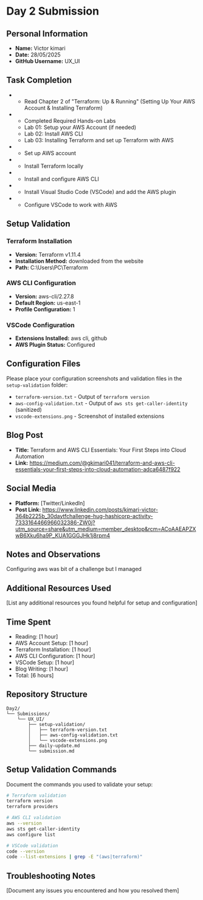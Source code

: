 # Day 2 Submission

## Personal Information
- **Name:** Victor kimari
- **Date:** 28/05/2025
- **GitHub Username:** UX_UI

## Task Completion
- * Read Chapter 2 of "Terraform: Up & Running" (Setting Up Your AWS Account & Installing Terraform)
- * Completed Required Hands-on Labs
  -  Lab 01: Setup your AWS Account (if needed)
  -  Lab 02: Install AWS CLI
  -  Lab 03: Installing Terraform and set up Terraform with AWS
- * Set up AWS account
- * Install Terraform locally
- * Install and configure AWS CLI
- * Install Visual Studio Code (VSCode) and add the AWS plugin
- * Configure VSCode to work with AWS

## Setup Validation

### Terraform Installation
- **Version:** Terraform v1.11.4
- **Installation Method:** downloaded from the website
- **Path:** C:\Users\PC\Terraform

### AWS CLI Configuration
- **Version:** aws-cli/2.27.8
- **Default Region:** us-east-1
- **Profile Configuration:** 1

### VSCode Configuration
- **Extensions Installed:** aws cli, github
- **AWS Plugin Status:** Configured

## Configuration Files
Please place your configuration screenshots and validation files in the `setup-validation` folder:
- `terraform-version.txt` - Output of `terraform version`
- `aws-config-validation.txt` - Output of `aws sts get-caller-identity` (sanitized)
- `vscode-extensions.png` - Screenshot of installed extensions

## Blog Post
- **Title:** Terraform and AWS CLI Essentials: Your First Steps into Cloud Automation
- **Link:** https://medium.com/@gkimari041/terraform-and-aws-cli-essentials-your-first-steps-into-cloud-automation-adca6487f922

## Social Media
- **Platform:** [Twitter/LinkedIn]
- **Post Link:** https://www.linkedin.com/posts/kimari-victor-364b2225b_30daytfchallenge-hug-hashicorp-activity-7333164466966032386-ZW0j?utm_source=share&utm_medium=member_desktop&rcm=ACoAAEAPZXwB6Xku6ha9P_KUA1GGGJHk1j8rpm4

## Notes and Observations
Configuring aws was bit of a challenge but I managed 

## Additional Resources Used
[List any additional resources you found helpful for setup and configuration]

## Time Spent
- Reading: [1 hour]
- AWS Account Setup: [1 hour]
- Terraform Installation: [1 hour]
- AWS CLI Configuration: [1 hour]
- VSCode Setup: [1 hour]
- Blog Writing: [1 hour]
- Total: [6 hours]

## Repository Structure
```
Day2/
└── Submissions/
    └── UX_UI/
        ├── setup-validation/
        │   ├── terraform-version.txt
        │   ├── aws-config-validation.txt
        │   └── vscode-extensions.png
        ├── daily-update.md
        └── submission.md
```

## Setup Validation Commands
Document the commands you used to validate your setup:

```bash
# Terraform validation
terraform version
terraform providers

# AWS CLI validation  
aws --version
aws sts get-caller-identity
aws configure list

# VSCode validation
code --version
code --list-extensions | grep -E "(aws|terraform)"
```

## Troubleshooting Notes
[Document any issues you encountered and how you resolved them] 




